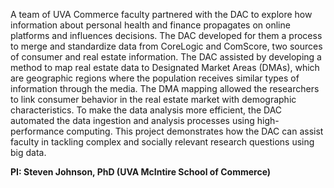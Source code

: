 A team of UVA Commerce faculty partnered with the DAC to explore how information about personal health and finance propagates on online platforms and influences decisions. The DAC developed for them a process to merge and standardize data from CoreLogic and ComScore, two sources of consumer and real estate information. The DAC assisted by developing a method to map real estate data to Designated Market Areas (DMAs), which are geographic regions where the population receives similar types of information through the media. The DMA mapping allowed the researchers to link consumer behavior in the real estate market with demographic characteristics. To make the data analysis more efficient, the DAC automated the data ingestion and analysis processes using high-performance computing. This project demonstrates how the DAC can assist faculty in tackling complex and socially relevant research questions using big data.

**PI: Steven Johnson, PhD (UVA McIntire School of Commerce)**

